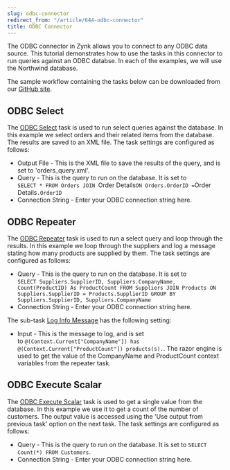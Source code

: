 ```yaml
---
slug: odbc-connector
redirect_from: "/article/644-odbc-connector"
title: ODBC Connector
---
```

The ODBC connector in Zynk allows you to connect to any ODBC data source. This tutorial demonstrates how to use the tasks in this connector to run queries against an ODBC databse. In each of the examples, we will use the Northwind database.

The sample workflow containing the tasks below can be downloaded from our [GitHub site](https://github.com/zynksoftware/samples/tree/master/Workflow%20Samples).

## ODBC Select
The [ODBC Select](odbc-select) task is used to run select queries against the database. In this example we select orders and their related items from the database. The results are saved to an XML file. The task settings are configured as follows:

 * Output File - This is the XML file to save the results of the query, and is set to 'orders\_query.xml'.
 * Query - This is the query to run on the database. It is set to   
`SELECT * FROM Orders JOIN `Order Details` ON Orders.OrderID = `Order Details`.OrderID`
 * Connection String - Enter your ODBC connection string here.

## ODBC Repeater
The [ODBC Repeater](odbc-repeater) task is used to run a select query and loop through the results. In this example we loop through the suppliers and log a message stating how many products are supplied by them. The task settings are configured as follows:

 * Query - This is the query to run on the database. It is set to   
`SELECT Suppliers.SupplierID, Suppliers.CompanyName, Count(ProductID) As ProductCount FROM Suppliers JOIN Products ON Suppliers.SupplierID = Products.SupplierID GROUP BY Suppliers.SupplierID, Suppliers.CompanyName`
 * Connection String - Enter your ODBC connection string here.

The sub-task [Log Info Message](log-info-message) has the following setting:

 * Input - This is the message to log, and is set to `@(Context.Current["CompanyName"]) has @(Context.Current["ProductCount"]) products(s).`. The razor engine is used to get the value of the CompanyName and ProductCount context variables from the repeater task.

## ODBC Execute Scalar
The [ODBC Execute Scalar](odbc-execute-scalar) task is used to get a single value from the database. In this example we use it to get a count of the number of customers. The output value is accessed using the 'Use output from previous task' option on the next task. The task settings are configured as follows:

 * Query - This is the query to run on the database. It is set to `SELECT Count(*) FROM Customers`.
 * Connection String - Enter your ODBC connection string here.
